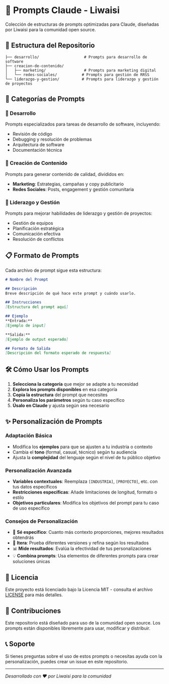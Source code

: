 # 🚀 Prompts Claude - Liwaisi

Colección de estructuras de prompts optimizadas para Claude, diseñadas por Liwaisi para la comunidad open source.

## 📁 Estructura del Repositorio

```
├── desarrollo/                    # Prompts para desarrollo de software
├── creacion-de-contenido/
│   ├── marketing/                 # Prompts para marketing digital
│   └── redes-sociales/           # Prompts para gestión de RRSS
└── liderazgo-y-gestion/          # Prompts para liderazgo y gestión de proyectos
```

## 🎯 Categorías de Prompts

### 🔧 Desarrollo
Prompts especializados para tareas de desarrollo de software, incluyendo:
- Revisión de código
- Debugging y resolución de problemas
- Arquitectura de software
- Documentación técnica

### 📝 Creación de Contenido
Prompts para generar contenido de calidad, divididos en:
- **Marketing**: Estrategias, campañas y copy publicitario
- **Redes Sociales**: Posts, engagement y gestión comunitaria

### 👥 Liderazgo y Gestión
Prompts para mejorar habilidades de liderazgo y gestión de proyectos:
- Gestión de equipos
- Planificación estratégica
- Comunicación efectiva
- Resolución de conflictos

## 📋 Formato de Prompts

Cada archivo de prompt sigue esta estructura:

```markdown
# Nombre del Prompt

## Descripción
Breve descripción de qué hace este prompt y cuándo usarlo.

## Instrucciones
[Estructura del prompt aquí]

## Ejemplo
**Entrada:**
[Ejemplo de input]

**Salida:**
[Ejemplo de output esperado]

## Formato de Salida
[Descripción del formato esperado de respuesta]
```

## 🛠️ Cómo Usar los Prompts

1. **Selecciona la categoría** que mejor se adapte a tu necesidad
2. **Explora los prompts disponibles** en esa categoría
3. **Copia la estructura** del prompt que necesites
4. **Personaliza los parámetros** según tu caso específico
5. **Úsalo en Claude** y ajusta según sea necesario

## ✨ Personalización de Prompts

### Adaptación Básica
- Modifica los **ejemplos** para que se ajusten a tu industria o contexto
- Cambia el **tono** (formal, casual, técnico) según tu audiencia
- Ajusta la **complejidad** del lenguaje según el nivel de tu público objetivo

### Personalización Avanzada
- **Variables contextuales**: Reemplaza `[INDUSTRIA]`, `[PROYECTO]`, etc. con tus datos específicos
- **Restricciones específicas**: Añade limitaciones de longitud, formato o estilo
- **Objetivos particulares**: Modifica los objetivos del prompt para tu caso de uso específico

### Consejos de Personalización
- 🎯 **Sé específico**: Cuanto más contexto proporciones, mejores resultados obtendrás
- 🔄 **Itera**: Prueba diferentes versiones y refina según los resultados
- 📊 **Mide resultados**: Evalúa la efectividad de tus personalizaciones
- 💡 **Combina prompts**: Usa elementos de diferentes prompts para crear soluciones únicas

## 📄 Licencia

Este proyecto está licenciado bajo la Licencia MIT - consulta el archivo [LICENSE](LICENSE) para más detalles.

## 🤝 Contribuciones

Este repositorio está diseñado para uso de la comunidad open source. Los prompts están disponibles libremente para usar, modificar y distribuir.

## 📞 Soporte

Si tienes preguntas sobre el uso de estos prompts o necesitas ayuda con la personalización, puedes crear un issue en este repositorio.

---

*Desarrollado con ❤️ por Liwaisi para la comunidad*

